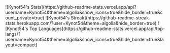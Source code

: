 <footer>![Kynot54's Stats](https://github-readme-stats.vercel.app/api?username=Kynot54&theme=algolia&show_icons=true&hide_border=true&count_private=true)
![Kynot54's Streak](https://github-readme-streak-stats.herokuapp.com/?user=Kynot54&theme=algolia&hide_border=true)
![Kynot54's Top Languages](https://github-readme-stats.vercel.app/api/top-langs/?username=Kynot54&theme=algolia&show_icons=true&hide_border=true&layout=compact)</footer>
